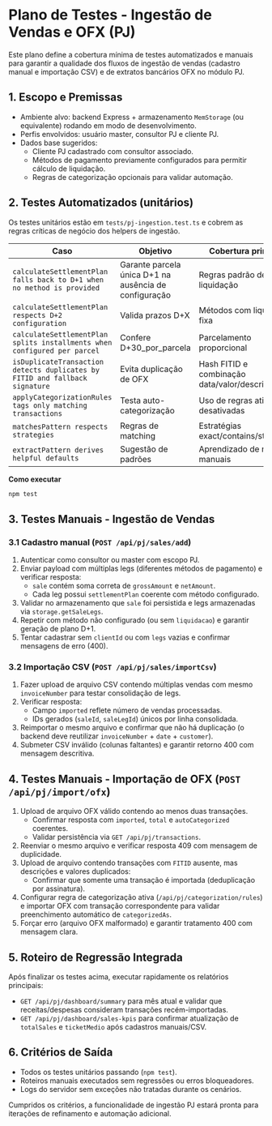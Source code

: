 # Plano de Testes - Ingestão de Vendas e OFX (PJ)

Este plano define a cobertura mínima de testes automatizados e manuais para garantir a qualidade dos fluxos de ingestão de vendas (cadastro manual e importação CSV) e de extratos bancários OFX no módulo PJ.

## 1. Escopo e Premissas
- Ambiente alvo: backend Express + armazenamento `MemStorage` (ou equivalente) rodando em modo de desenvolvimento.
- Perfis envolvidos: usuário master, consultor PJ e cliente PJ.
- Dados base sugeridos:
  - Cliente PJ cadastrado com consultor associado.
  - Métodos de pagamento previamente configurados para permitir cálculo de liquidação.
  - Regras de categorização opcionais para validar automação.

## 2. Testes Automatizados (unitários)
Os testes unitários estão em `tests/pj-ingestion.test.ts` e cobrem as regras críticas de negócio dos helpers de ingestão.

| Caso | Objetivo | Cobertura principal |
| --- | --- | --- |
| `calculateSettlementPlan falls back to D+1 when no method is provided` | Garante parcela única D+1 na ausência de configuração | Regras padrão de liquidação |
| `calculateSettlementPlan respects D+2 configuration` | Valida prazos D+X | Métodos com liquidação fixa |
| `calculateSettlementPlan splits installments when configured per parcel` | Confere D+30_por_parcela | Parcelamento proporcional |
| `isDuplicateTransaction detects duplicates by FITID and fallback signature` | Evita duplicação de OFX | Hash FITID e combinação data/valor/descrição |
| `applyCategorizationRules tags only matching transactions` | Testa auto-categorização | Uso de regras ativas vs. desativadas |
| `matchesPattern respects strategies` | Regras de matching | Estratégias exact/contains/startsWith |
| `extractPattern derives helpful defaults` | Sugestão de padrões | Aprendizado de regras manuais |

**Como executar**
```bash
npm test
```

## 3. Testes Manuais - Ingestão de Vendas

### 3.1 Cadastro manual (`POST /api/pj/sales/add`)
1. Autenticar como consultor ou master com escopo PJ.
2. Enviar payload com múltiplas legs (diferentes métodos de pagamento) e verificar resposta:
   - `sale` contém soma correta de `grossAmount` e `netAmount`.
   - Cada leg possui `settlementPlan` coerente com método configurado.
3. Validar no armazenamento que `sale` foi persistida e legs armazenadas via `storage.getSaleLegs`.
4. Repetir com método não configurado (ou sem `liquidacao`) e garantir geração de plano D+1.
5. Tentar cadastrar sem `clientId` ou com `legs` vazias e confirmar mensagens de erro (400).

### 3.2 Importação CSV (`POST /api/pj/sales/importCsv`)
1. Fazer upload de arquivo CSV contendo múltiplas vendas com mesmo `invoiceNumber` para testar consolidação de legs.
2. Verificar resposta:
   - Campo `imported` reflete número de vendas processadas.
   - IDs gerados (`saleId`, `saleLegId`) únicos por linha consolidada.
3. Reimportar o mesmo arquivo e confirmar que não há duplicação (o backend deve reutilizar `invoiceNumber` + `date` + `customer`).
4. Submeter CSV inválido (colunas faltantes) e garantir retorno 400 com mensagem descritiva.

## 4. Testes Manuais - Importação de OFX (`POST /api/pj/import/ofx`)
1. Upload de arquivo OFX válido contendo ao menos duas transações.
   - Confirmar resposta com `imported`, `total` e `autoCategorized` coerentes.
   - Validar persistência via `GET /api/pj/transactions`.
2. Reenviar o mesmo arquivo e verificar resposta 409 com mensagem de duplicidade.
3. Upload de arquivo contendo transações com `FITID` ausente, mas descrições e valores duplicados:
   - Confirmar que somente uma transação é importada (deduplicação por assinatura).
4. Configurar regra de categorização ativa (`/api/pj/categorization/rules`) e importar OFX com transação correspondente para validar preenchimento automático de `categorizedAs`.
5. Forçar erro (arquivo OFX malformado) e garantir tratamento 400 com mensagem clara.

## 5. Roteiro de Regressão Integrada
Após finalizar os testes acima, executar rapidamente os relatórios principais:
- `GET /api/pj/dashboard/summary` para mês atual e validar que receitas/despesas consideram transações recém-importadas.
- `GET /api/pj/dashboard/sales-kpis` para confirmar atualização de `totalSales` e `ticketMedio` após cadastros manuais/CSV.

## 6. Critérios de Saída
- Todos os testes unitários passando (`npm test`).
- Roteiros manuais executados sem regressões ou erros bloqueadores.
- Logs do servidor sem exceções não tratadas durante os cenários.

Cumpridos os critérios, a funcionalidade de ingestão PJ estará pronta para iterações de refinamento e automação adicional.
